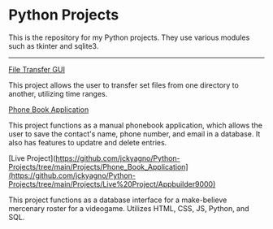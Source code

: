 # Python Projects
 This is the repository for my Python projects. They use various modules such as tkinter and sqlite3.

 ---

[File Transfer GUI](https://github.com/jckyagno/Python-Projects/tree/main/Projects/File_Transfer_Assignment)

This project allows the user to transfer set files from one directory to another, utilizing time ranges.

[Phone Book Application](https://github.com/jckyagno/Python-Projects/tree/main/Projects/Phone_Book_Application)

This project functions as a manual phonebook application, which allows the user to save the contact's name, phone number, and email in a database. It also has features to updatre and delete entries.

[Live Project](https://github.com/jckyagno/Python-Projects/tree/main/Projects/Phone_Book_Application](https://github.com/jckyagno/Python-Projects/tree/main/Projects/Live%20Project/Appbuilder9000)

This project functions as a database interface for a make-believe mercenary roster for a videogame. Utilizes HTML, CSS, JS, Python, and SQL.
